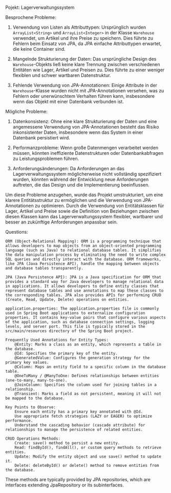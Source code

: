 Pojekt: Lagerverwaltungssystem

Besprochene Probleme:

1. Verwendung von Listen als Attributtypen: Ursprünglich wurden `ArrayList<String>` und `ArrayList<Integer>` in der Klasse `Warehouse` verwendet, um Artikel und ihre Preise zu speichern. Dies führte zu Fehlern beim Einsatz von JPA, da JPA einfache Attributtypen erwartet, die keine Container sind.

2. Mangelnde Strukturierung der Daten: Das ursprüngliche Design des `Warehouse`-Objekts ließ keine klare Trennung zwischen verschiedenen Entitäten wie Lager, Artikel und Preisen zu. Dies führte zu einer weniger flexiblen und schwer wartbaren Datenstruktur.

3. Fehlende Verwendung von JPA-Annotationen: Einige Attribute in der `Warehouse`-Klasse wurden nicht mit JPA-Annotationen versehen, was zu Fehlern oder unerwünschtem Verhalten führen kann, insbesondere wenn das Objekt mit einer Datenbank verbunden ist.


Mögliche Probleme:

1. Datenkonsistenz: Ohne eine klare Strukturierung der Daten und eine angemessene Verwendung von JPA-Annotationen besteht das Risiko inkonsistenter Daten, insbesondere wenn das System in einer Datenbank persistiert wird.

2. Performanzprobleme: Wenn große Datenmengen verarbeitet werden müssen, könnten ineffiziente Datenstrukturen oder Datenbankabfragen zu Leistungsproblemen führen.

3. Anforderungsänderungen: Da Anforderungen an das Lagerverwaltungssystem möglicherweise nicht vollständig spezifiziert wurden, könnten während der Entwicklung neue Anforderungen auftreten, die das Design und die Implementierung beeinflussen.


Um diese Probleme anzugehen, wurde das Projekt umstrukturiert, um eine klarere Entitätsstruktur zu ermöglichen und die Verwendung von JPA-Annotationen zu optimieren. Durch die Verwendung von Entitätsklassen für Lager, Artikel und Preise sowie die Definition von Beziehungen zwischen diesen Klassen kann das Lagerverwaltungssystem flexibler, wartbarer und besser an zukünftige Anforderungen anpassbar sein.

Questions:

    ORM (Object-Relational Mapping): ORM is a programming technique that allows developers to map objects from an object-oriented programming language (such as Java) to relational database tables. It simplifies the data manipulation process by eliminating the need to write complex SQL queries and directly interact with the database. ORM frameworks, like JPA (Java Persistence API), handle the mapping between objects and database tables transparently.

    JPA (Java Persistence API): JPA is a Java specification for ORM that provides a standard way for Java developers to manage relational data in applications. It allows developers to define entity classes that represent database tables and use annotations to map these classes to the corresponding tables. JPA also provides APIs for performing CRUD (Create, Read, Update, Delete) operations on entities.

    application.properties: The application.properties file is commonly used in Spring Boot applications to externalize configuration properties. It contains key-value pairs that configure various aspects of the application, such as database connection settings, logging levels, and server port. This file is typically stored in the src/main/resources directory of the Spring Boot project.

    Frequently Used Annotations for Entity Types:
        @Entity: Marks a class as an entity, which represents a table in the database.
        @Id: Specifies the primary key of the entity.
        @GeneratedValue: Configures the generation strategy for the primary key values.
        @Column: Maps an entity field to a specific column in the database table.
        @OneToMany / @ManyToOne: Defines relationships between entities (one-to-many, many-to-one).
        @JoinColumn: Specifies the column used for joining tables in a relationship.
        @Transient: Marks a field as not persistent, meaning it will not be mapped to the database.

    Key Points to Observe:
        Ensure each entity has a primary key annotated with @Id.
        Use appropriate fetch strategies (LAZY or EAGER) to optimize performance.
        Understand the cascading behavior (cascade attribute) for relationships to manage the persistence of related entities.

    CRUD Operations Methods:
        Create: save() method to persist a new entity.
        Read: findById(), findAll(), or custom query methods to retrieve entities.
        Update: Modify the entity object and use save() method to update it.
        Delete: deleteById() or delete() method to remove entities from the database.

These methods are typically provided by JPA repositories, which are interfaces extending JpaRepository or its subinterfaces.
